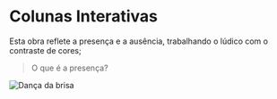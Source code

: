 # Colunas Interativas

Esta obra reflete a presença e a ausência, trabalhando o lúdico com o contraste de cores;

> O que é a presença?

![Dança da brisa](https://github.com/brisarte/sl.png "Dança da brisa")
